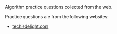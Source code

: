 Algorithm practice questions collected from the web.

Practice questions are from the following websites:

* [techiedelight.com](http://www.techiedelight.com/list-of-problems/)

